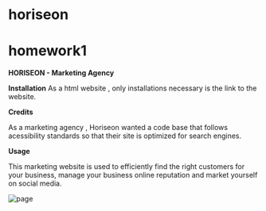 # horiseon
# homework1

**HORISEON - Marketing Agency**

**Installation**
As a html website , only installations necessary is the link to the website.

**Credits**

As a marketing agency , Horiseon wanted a code base that follows acessibility standards so that their site is optimized for search engines. 

**Usage**

This marketing website is used to efficiently find the right customers for your business, manage your business online reputation and market yourself on social media. 

![page](assets/images/screen-capture-website)